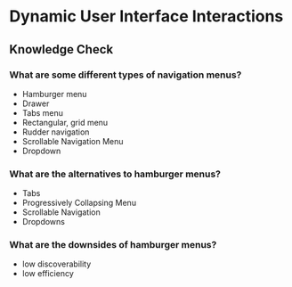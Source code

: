 # Dynamic User Interface Interactions

## Knowledge Check

### What are some different types of navigation menus?

- Hamburger menu
- Drawer
- Tabs menu
- Rectangular, grid menu
- Rudder navigation
- Scrollable Navigation Menu
- Dropdown

### What are the alternatives to hamburger menus?

- Tabs
- Progressively Collapsing Menu
- Scrollable Navigation
- Dropdowns

### What are the downsides of hamburger menus?

- low discoverability
- low efficiency
